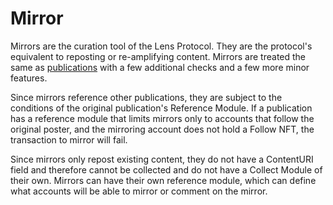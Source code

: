 # Mirror

Mirrors are the curation tool of the Lens Protocol. They are the protocol's equivalent to reposting or re-amplifying content. Mirrors are treated the same as [publications](https://docs.lens.xyz/docs/publication) with a few additional checks and a few more minor features.

Since mirrors reference other publications, they are subject to the conditions of the original publication's Reference Module. If a publication has a reference module that limits mirrors only to accounts that follow the original poster, and the mirroring account does not hold a Follow NFT, the transaction to mirror will fail.

Since mirrors only repost existing content, they do not have a ContentURI field and therefore cannot be collected and do not have a Collect Module of their own. Mirrors can have their own reference module, which can define what accounts will be able to mirror or comment on the mirror.

